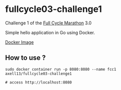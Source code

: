 # fullcycle03-challenge1

Challenge 1 of the [Full Cycle Marathon](https://maratona.fullcycle.com.br/) 3.0

Simple hello application in Go using Docker.

[Docker Image](https://hub.docker.com/r/axell13/fullcycle03-challenge1)

## How to use ?

```
sudo docker container run -p 8080:8080 --name fcc1 axell13/fullcycle03-challenge1

# access http://localhost:8080
```
